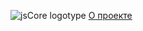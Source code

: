 ﻿![jsCore logotype](http://habrastorage.org/storage2/d89/6c9/1ef/d896c91efc21e1519ad55f2516cb8bd0.png)
[О проекте](https://github.com/Octane/jsCore/wiki/jsCore-JavaScript-framework)
